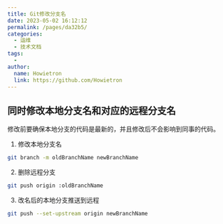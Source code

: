 ```yaml
---
title: Git修改分支名
date: 2023-05-02 16:12:12
permalink: /pages/da32b5/
categories:
  - 运维
  - 技术文档
tags:
  - 
author: 
  name: Howietron
  link: https://github.com/Howietron
---
```


## 同时修改本地分支名和对应的远程分支名

修改前要确保本地分支的代码是最新的，并且修改后不会影响到同事的代码。

1. 修改本地分支名
```sh
git branch -m oldBranchName newBranchName
```

2. 删除远程分支
```sh
git push origin :oldBranchName
```

3. 改名后的本地分支推送到远程

```sh
git push --set-upstream origin newBranchName
```
